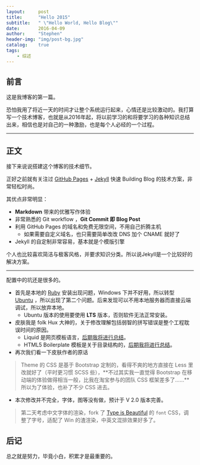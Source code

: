 ```yaml
---
layout:     post
title:      "Hello 2015"
subtitle:   " \"Hello World, Hello Blog\""
date:       2016-04-09
author:     "Stephen"
header-img: "img/post-bg.jpg"
catalog: 	true
tags:
    - 综述
---
```



## 前言

这是我博客的第一篇。

恐怕我用了将近一天的时间才让整个系统运行起来，心情还是比较激动的。我打算写一个技术博客，也就是从2016年起，将以前学习的和将要学习的各种知识总结出来，相信也是对自己的一种激励，也是每个人必经的一个过程。

---

## 正文

接下来说说搭建这个博客的技术细节。  

正好之前就有关注过 [GitHub Pages](https://pages.github.com/) + [Jekyll](http://jekyllrb.com/) 快速 Building Blog 的技术方案，非常轻松时尚。

其优点非常明显：

* **Markdown** 带来的优雅写作体验
* 非常熟悉的 Git workflow ，**Git Commit 即 Blog Post**
* 利用 GitHub Pages 的域名和免费无限空间，不用自己折腾主机
	* 如果需要自定义域名，也只需要简单改改 DNS 加个 CNAME 就好了 
* Jekyll 的自定制非常容易，基本就是个模版引擎


个人也比较喜欢简洁与极客风格，并要求知识分类。所以说Jekyll是一个比较好的解决方案。

---

配置中的坑还是很多的。

* 首先是本地的 [Ruby](http://www.ruby-lang.org/en/) 安装出现问题，Windows 下并不好用，所以转型 [Ubuntu](http://www.ubuntu.com/) ，所以出现了第二个问题。后来发现可以不用本地服务器而直接云端调试，所以放弃本地。
	* Ubuntu 版本的使用要使用 **LTS** 版本，否则软件无法正常安装。
* 皮肤我是 folk Hux 大神的，关于修改理解包括弱智的拼写错误是整个工程耽误时间的原因。
	* Liquid 是网页模板语言，[后期我将进行总结]()。
	* HTML5 Boilerplate 模板是关于目录结构的，[后期我将进行总结]()。
* 再次我们看一下皮肤作者的原话

> Theme 的 CSS 是基于 Bootstrap 定制的，看得不爽的地方直接在 Less 里改就好了（平时更习惯 SCSS 些），**不过其实我一直觉得 Bootstrap 在移动端的体验做得相当一般，比我在淘宝参与的团队 CSS 框架差多了……**所以为了体验，也补了不少 CSS 进去。

* 本次修改并不完全，字体，图等没有做，预计于 V 2.0 版本完善。

> 第二天考虑中文字体的渲染，fork 了 [Type is Beautiful](http://www.typeisbeautiful.com/) 的 `font` CSS，调整了字号，适配了 Win 的渣渲染，中英文混排效果好多了。

## 后记

总之就是努力，毕竟小白，积累才是最重要的。


